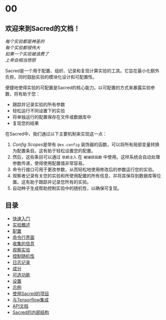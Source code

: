 # 00

## 欢迎来到Sacred的文档！

*每个实验都是神圣的  
每个实验都很伟大  
如果一个实验被浪费了  
上帝会相当愤怒*

Sacred是一个用于配置、组织、记录和复现计算实验的工具。它旨在最小化额外负担，同时鼓励实验的模块化设计和可配置性。

便捷地使得实验的可配置是Sacred的核心能力。以可配置的方式来暴露实验参数，将有助于您：

- 跟踪并记录实验的所有参数
- 轻松运行不同设置下的实验
- 将单独运行的配置保存在文件或数据库中
- 复现您的结果

在Sacred中，我们通过以下主要机制来实现这一点：

1. *Config Scopes*是带有 `@ex.config` 装饰器的函数，可以将所有局部变量转换为配置条目。这有助于轻松设置您的配置。
2. 然后，这些条目可以通过 `依赖注入` 在 `被捕获函数` 中使用。这样系统会自动处理参数传递，使得使用配置值非常容易。
3. 命令行接口可用于更改参数，从而轻松地使用修改后的参数运行您的实验。
4. 观察者记录有关您的实验和所使用配置的所有信息，并将其保存到数据库等位置。这有助于跟踪并记录您所有的实验。
5. 自动种子生成帮助控制实验中的随机性，以确保可复现。

## 目录

- [快速入门](./01-%E5%BF%AB%E9%80%9F%E5%85%A5%E9%97%A8.md)
- [实验概述]()
- [配置]()
- [命令行界面]()
- [收集的信息]()
- [观察实验]()
- [控制随机性]()
- [日志记录]()
- [成分]()
- [可选功能]()
- [设置]()
- [示例]()
- [使用Sacred的项目]()
- [与Tensorflow集成]()
- [API文档]()
- [Sacred的内部结构]()